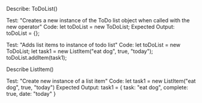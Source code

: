 Describe: ToDoList()

Test: "Creates a new instance of the ToDo list object when called with the new operator"
Code: let toDoList = new ToDoList;
Expected Output: toDoList = {};

Test: "Adds list items to instance of todo list"
Code: 
let toDoList = new ToDoList;
let task1 = new ListItem("eat dog", true, "today");
toDoList.addItem(task1);


Describe ListItem()

Test: "Create new instance of a list item"
Code: 
let task1 = new ListItem("eat dog", true, "today")
Expected Output: task1 = { task: "eat dog", complete: true, date: "today" }

